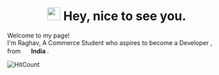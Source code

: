 <h1 align="center"><img src="https://emojis.slackmojis.com/emojis/images/1531849430/4246/blob-sunglasses.gif?1531849430" width="30"/> Hey, nice to see you.</h1>


<p>Welcome to my page! </br> I'm Raghav, A Commerce Student who aspires to become a Developer , from <img src="https://cdn-icons-png.flaticon.com/512/206/206606.png" width="16"/> <b> India </b>. </p>

![HitCount](https://komarev.com/ghpvc/?username=raghavt20&style=flat-square&color=brightgreen&label=Visits)
